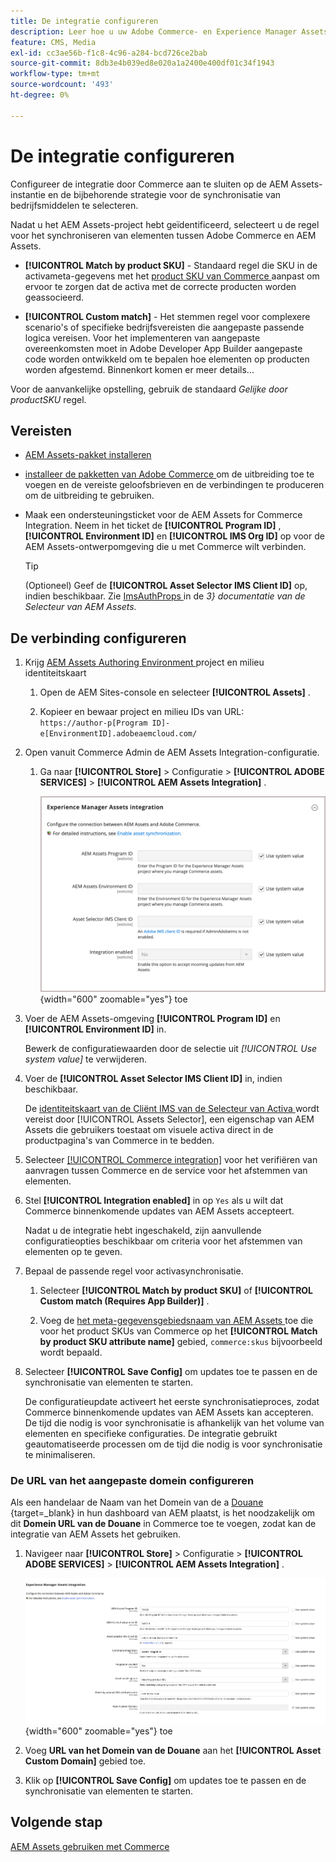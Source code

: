```yaml
---
title: De integratie configureren
description: Leer hoe u uw Adobe Commerce- en Experience Manager Assets-projecten kunt verbinden om de synchronisatie van bedrijfsmiddelen tussen deze twee systemen mogelijk te maken.
feature: CMS, Media
exl-id: cc3ae56b-f1c8-4c96-a284-bcd726ce2bab
source-git-commit: 8db3e4b039ed8e020a1a2400e400df01c34f1943
workflow-type: tm+mt
source-wordcount: '493'
ht-degree: 0%

---
```


# De integratie configureren

Configureer de integratie door Commerce aan te sluiten op de AEM Assets-instantie en de bijbehorende strategie voor de synchronisatie van bedrijfsmiddelen te selecteren.

Nadat u het AEM Assets-project hebt geïdentificeerd, selecteert u de regel voor het synchroniseren van elementen tussen Adobe Commerce en AEM Assets.

- **[!UICONTROL Match by product SKU]** - Standaard regel die SKU in de activameta-gegevens met het [ product SKU van Commerce ](https://experienceleague.adobe.com/en/docs/commerce-operations/implementation-playbook/glossary#sku) aanpast om ervoor te zorgen dat de activa met de correcte producten worden geassocieerd.

- **[!UICONTROL Custom match]** - Het stemmen regel voor complexere scenario&#39;s of specifieke bedrijfsvereisten die aangepaste passende logica vereisen. Voor het implementeren van aangepaste overeenkomsten moet in Adobe Developer App Builder aangepaste code worden ontwikkeld om te bepalen hoe elementen op producten worden afgestemd. Binnenkort komen er meer details...

Voor de aanvankelijke opstelling, gebruik de standaard *Gelijke door productSKU* regel.

## Vereisten

- [AEM Assets-pakket installeren](aem-assets-configure-aem.md)

- [ installeer de pakketten van Adobe Commerce ](aem-assets-configure-commerce.md) om de uitbreiding toe te voegen en de vereiste geloofsbrieven en de verbindingen te produceren om de uitbreiding te gebruiken.

- Maak een ondersteuningsticket voor de AEM Assets for Commerce Integration. Neem in het ticket de **[!UICONTROL Program ID]** , **[!UICONTROL Environment ID]** en **[!UICONTROL IMS Org ID]** op voor de AEM Assets-ontwerpomgeving die u met Commerce wilt verbinden.

  >[!TIP]
  >
  > (Optioneel) Geef de **[!UICONTROL Asset Selector IMS Client ID]** op, indien beschikbaar. Zie [ ImsAuthProps ](https://experienceleague.adobe.com/en/docs/experience-manager-cloud-service/content/assets/manage/asset-selector/asset-selector-integration/integrate-asset-selector-adobe-app) in de *3} documentatie van de Selecteur van AEM Assets.*

## De verbinding configureren

1. Krijg [ AEM Assets Authoring Environment ](https://experienceleague.adobe.com/en/docs/experience-manager-cloud-service/content/sites/authoring/quick-start) project en milieu identiteitskaart

   1. Open de AEM Sites-console en selecteer **[!UICONTROL Assets]** .

   1. Kopieer en bewaar project en milieu IDs van URL:<br>`https://author-p[Program ID]-e[EnvironmentID].adobeaemcloud.com/`
1. Open vanuit Commerce Admin de AEM Assets Integration-configuratie.

   1. Ga naar **[!UICONTROL Store]** > Configuratie > **[!UICONTROL ADOBE SERVICES]** > **[!UICONTROL AEM Assets Integration]** .

      ![ de Integratie van AEM Assets laat de integratie ](assets/aem-assets-integration-enable-config.png){width="600" zoomable="yes"} toe

1. Voer de AEM Assets-omgeving **[!UICONTROL Program ID]** en **[!UICONTROL Environment ID]** in.

   Bewerk de configuratiewaarden door de selectie uit *[!UICONTROL Use system value]* te verwijderen.

1. Voer de **[!UICONTROL Asset Selector IMS Client ID]** in, indien beschikbaar.

   De [ identiteitskaart van de Cliënt IMS van de Selecteur van Activa ](https://experienceleague.adobe.com/en/docs/experience-manager-cloud-service/content/assets/manage/asset-selector/asset-selector-integration/integrate-asset-selector-adobe-app#ims-auth-props) wordt vereist door [!UICONTROL Assets Selector], een eigenschap van AEM Assets die gebruikers toestaat om visuele activa direct in de productpagina&#39;s van Commerce in te bedden.

1. Selecteer [[!UICONTROL Commerce integration]](aem-assets-configure-commerce.md#add-the-integration-to-the-commerce-environment) voor het verifiëren van aanvragen tussen Commerce en de service voor het afstemmen van elementen.

1. Stel **[!UICONTROL Integration enabled]** in op `Yes` als u wilt dat Commerce binnenkomende updates van AEM Assets accepteert.

   Nadat u de integratie hebt ingeschakeld, zijn aanvullende configuratieopties beschikbaar om criteria voor het afstemmen van elementen op te geven.

1. Bepaal de passende regel voor activasynchronisatie.

   1. Selecteer **[!UICONTROL Match by product SKU]** of **[!UICONTROL Custom match (Requires App Builder)]** .

   1. Voeg de [ het meta-gegevensgebiedsnaam van AEM Assets ](aem-assets-configure-aem.md#configure-metadata) toe die voor het product SKUs van Commerce op het **[!UICONTROL Match by product SKU attribute name]** gebied, `commerce:skus` bijvoorbeeld wordt bepaald.

1. Selecteer **[!UICONTROL Save Config]** om updates toe te passen en de synchronisatie van elementen te starten.

   De configuratieupdate activeert het eerste synchronisatieproces, zodat Commerce binnenkomende updates van AEM Assets kan accepteren. De tijd die nodig is voor synchronisatie is afhankelijk van het volume van elementen en specifieke configuraties. De integratie gebruikt geautomatiseerde processen om de tijd die nodig is voor synchronisatie te minimaliseren.

### De URL van het aangepaste domein configureren

Als een handelaar de Naam van het Domein van de a [ Douane ](https://experienceleague.adobe.com/en/docs/experience-manager-cloud-service/content/implementing/using-cloud-manager/custom-domain-names/add-custom-domain-name) {target=_blank} in hun dashboard van AEM plaatst, is het noodzakelijk om dit **Domein URL van de Douane** in Commerce toe te voegen, zodat kan de integratie van AEM Assets het gebruiken.

1. Navigeer naar **[!UICONTROL Store]** > Configuratie > **[!UICONTROL ADOBE SERVICES]** > **[!UICONTROL AEM Assets Integration]** .

   ![ de Integratie van AEM Assets laat de integratie ](assets/aem-assets-view.png){width="600" zoomable="yes"} toe

1. Voeg **URL van het Domein van de Douane** aan het **[!UICONTROL Asset Custom Domain]** gebied toe.

1. Klik op **[!UICONTROL Save Config]** om updates toe te passen en de synchronisatie van elementen te starten.

## Volgende stap

[AEM Assets gebruiken met Commerce](aem-assets-manage.md)
